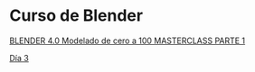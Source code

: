 # Curso de Blender

[BLENDER 4.0 Modelado de cero a 100 MASTERCLASS PARTE 1](https://youtu.be/N_HrarfJuRg?si=TROVRQHJ3OPn-l-_)

[Día 3](https://youtu.be/N_HrarfJuRg?si=jfXI2CNzUkpEQ0cY&t=6634)